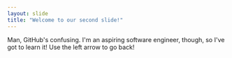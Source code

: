 ```yaml
---
layout: slide
title: "Welcome to our second slide!"
---
```

Man, GitHub's confusing. I'm an aspiring software engineer, though, so I've got to learn it!
Use the left arrow to go back!
